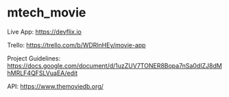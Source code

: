# mtech_movie
Live App: https://devflix.io


Trello: https://trello.com/b/WDRlnHEy/movie-app

Project Guidelines: https://docs.google.com/document/d/1uzZUV7TONER8Bopa7nSa0dIZJ8dMhMRLF4QFSLVuaEA/edit

API: https://www.themoviedb.org/
